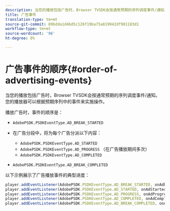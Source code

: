 ```yaml
---
description: 当您的播放包括广告时，Browser TVSDK会按通常预期的序列调度事件/通知。 您的播放器可以根据预期序列中的事件来实施操作。
title: 广告事件
translation-type: tm+mt
source-git-commit: 89bdda1d4bd5c126f19ba75a819942df901183d1
workflow-type: tm+mt
source-wordcount: '96'
ht-degree: 0%

---
```



# 广告事件的顺序{#order-of-advertising-events}

当您的播放包括广告时，Browser TVSDK会按通常预期的序列调度事件/通知。 您的播放器可以根据预期序列中的事件来实施操作。

<!--<a id="section_69E3CCBC57BB48399799876E83908348"></a>-->

播放广告时，事件的顺序是：

* `AdobePSDK.PSDKEventType.AD_BREAK_STARTED`
* 在广告分段中，将为每个广告分派以下内容：

   * `AdobePSDK.PSDKEventType.AD_STARTED`
   * `AdobePSDK.PSDKEventType.AD_PROGRESS` （在广告播放期间多次）
   * `AdobePSDK.PSDKEventType.AD_COMPLETED`

* `AdobePSDK.PSDKEventType.AD_BREAK_COMPLETED`

以下示例展示了广告播放事件的典型进度：

```js
player.addEventListener(AdobePSDK.PSDKEventType.AD_BREAK_STARTED, onAdbreakStarted); 
player.addEventListener(AdobePSDK.PSDKEventType.AD_STARTED, onAdStarted); 
player.addEventListener(AdobePSDK.PSDKEventType.AD_PROGRESS, onAdProgress); 
player.addEventListener(AdobePSDK.PSDKEventType.AD_COMPLETED, onAdCompleted); 
player.addEventListener(AdobePSDK.PSDKEventType.AD_BREAK_COMPLETED, onAdbreakCompleted);
```

